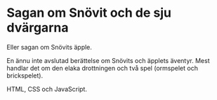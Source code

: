 # Sagan om Snövit och de sju dvärgarna
 Eller sagan om Snövits äpple. 
 
 En ännu inte avslutad berättelse om Snövits och äpplets äventyr. Mest handlar det om den elaka drottningen och två spel (ormspelet och brickspelet). 
 
 HTML, CSS och JavaScript. 
